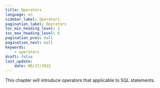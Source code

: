 ```yaml
---
title: Operators
language: en
sidebar_label: Operators
pagination_label: Operators
toc_min_heading_level: 2
toc_max_heading_level: 6
pagination_prev: null
pagination_next: null
keywords:
    - operators
draft: false
last_update:
    date: 08/17/2022
---
```


This chapter will introduce operators that applicable to SQL statements.
